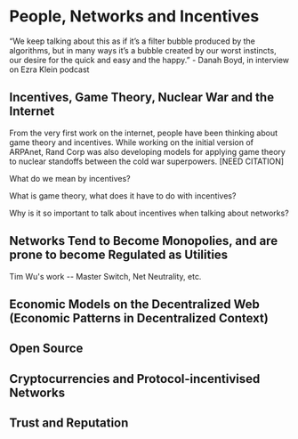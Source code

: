 # People, Networks and Incentives

“We keep talking about this as if it’s a filter bubble produced by the algorithms, but in many ways it’s a bubble created by our worst instincts, our desire for the quick and easy and the happy.” - Danah Boyd, in interview on Ezra Klein podcast

## Incentives, Game Theory, Nuclear War and the Internet

From the very first work on the internet, people have been thinking about game theory and incentives. While working on the initial version of ARPAnet, Rand Corp was also developing models for applying game theory to nuclear standoffs between the cold war superpowers. [NEED CITATION]

What do we mean by incentives?

What is game theory, what does it have to do with incentives?

Why is it so important to talk about incentives when talking about networks?

## Networks Tend to Become Monopolies, and are prone to become Regulated as Utilities
Tim Wu's work -- Master Switch, Net Neutrality, etc.

## Economic Models on the Decentralized Web (Economic Patterns in Decentralized Context)

## Open Source

## Cryptocurrencies and Protocol-incentivised Networks

## Trust  and Reputation
